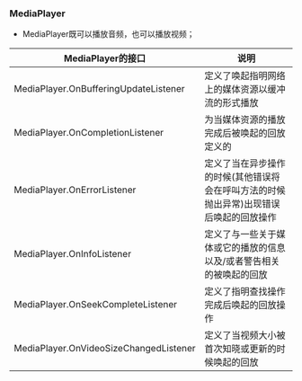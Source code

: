 ### MediaPlayer
+ MediaPlayer既可以播放音频，也可以播放视频；

|MediaPlayer的接口|说明|
|------|------|
|MediaPlayer.OnBufferingUpdateListener|定义了唤起指明网络上的媒体资源以缓冲流的形式播放|
|MediaPlayer.OnCompletionListener|为当媒体资源的播放完成后被唤起的回放定义的|
|MediaPlayer.OnErrorListener|定义了当在异步操作的时候(其他错误将会在呼叫方法的时候抛出异常)出现错误后唤起的回放操作|
|MediaPlayer.OnInfoListener|定义了与一些关于媒体或它的播放的信息以及/或者警告相关的被唤起的回放|
|MediaPlayer.OnSeekCompleteListener|定义了指明查找操作完成后唤起的回放操作|
|MediaPlayer.OnVideoSizeChangedListener|定义了当视频大小被首次知晓或更新的时候唤起的回放|
